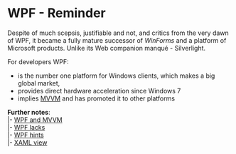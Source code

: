 # WPF - Reminder

Despite of much scepsis, justifiable and not, and critics from the very dawn of WPF, it became a fully mature successor of _WinForms_ and a platform of Microsoft products. Unlike its Web companion manqué - Silverlight.

For developers WPF:

+ is the number one platform for Windows clients, which makes a big global market, 
+ provides direct hardware acceleration since Windows&nbsp;7
+ implies [MVVM](https://learn.microsoft.com/en-us/dotnet/architecture/maui/mvvm) and has promoted it to other platforms

__Further notes__:\
|- [WPF and MVVM](mvvm/)\
|- [WPF lacks](readme+/wpf-drawbacks.md)\
|- [WPF hints](readme+/wpf-hints.md)\
|- [XAML view](readme+/wpf-xaml_view.md)
